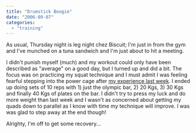 ```yaml
---
title: "Drumstick Boogie"
date: "2006-09-07"
categories: 
  - "training"
---
```


As usual, Thursday night is leg night chez Biscuit; I'm just in from the gym and I've munched on a tuna sandwich and I'm just about to hit a meeting.

I didn't punish myself (much) and my workout could only have been described as "average" on a good day, but I turned up and did a bit. The focus was on practicing my squat technique and I must admit I was feeling fearful stepping into the power cage after [my experience last week](/2006/09/01/squat-or-rot/). I ended up doing sets of 10 reps with 1) just the olympic bar, 2) 20 Kgs, 3) 30 Kgs and finally 40 Kgs of plates on the bar. I didn't try to press my luck and do more weight than last week and I wasn't as concerned about getting my quads down to parallel as I know with time my technique will improve. I was was glad to step away at the end though!

Alrighty, I'm off to get some recovery...

